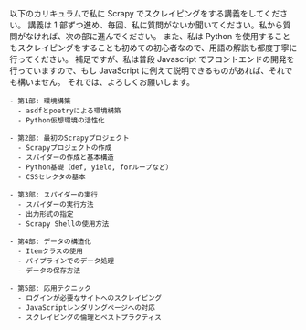 以下のカリキュラムで私に Scrapy でスクレイピングをする講義をしてください。
講義は 1 部ずつ進め、毎回、私に質問がないか聞いてください。私から質問がなければ、次の部に進んでください。
また、私は Python を使用することもスクレイピングをすることも初めての初心者なので、用語の解説も都度丁寧に行ってください。
補足ですが、私は普段 Javascript でフロントエンドの開発を行っていますので、もし JavaScript に例えて説明できるものがあれば、それでも構いません。
それでは、よろしくお願いします。

```
- 第1部: 環境構築
  - asdfとpoetryによる環境構築
  - Python仮想環境の活性化

- 第2部: 最初のScrapyプロジェクト
  - Scrapyプロジェクトの作成
  - スパイダーの作成と基本構造
  - Python基礎（def, yield, forループなど）
  - CSSセレクタの基本

- 第3部: スパイダーの実行
  - スパイダーの実行方法
  - 出力形式の指定
  - Scrapy Shellの使用方法

- 第4部: データの構造化
  - Itemクラスの使用
  - パイプラインでのデータ処理
  - データの保存方法

- 第5部: 応用テクニック
  - ログインが必要なサイトへのスクレイピング
  - JavaScriptレンダリングページへの対応
  - スクレイピングの倫理とベストプラクティス
```
